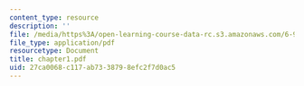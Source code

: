 ```yaml
---
content_type: resource
description: ''
file: /media/https%3A/open-learning-course-data-rc.s3.amazonaws.com/6-901-inventions-and-patents-fall-2005/27ca0068c117ab7338798efc2f7d0ac5_chapter1.pdf
file_type: application/pdf
resourcetype: Document
title: chapter1.pdf
uid: 27ca0068-c117-ab73-3879-8efc2f7d0ac5
---
```

